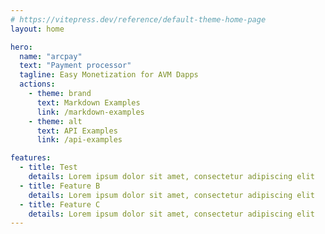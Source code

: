 ```yaml
---
# https://vitepress.dev/reference/default-theme-home-page
layout: home

hero:
  name: "arcpay"
  text: "Payment processor"
  tagline: Easy Monetization for AVM Dapps
  actions:
    - theme: brand
      text: Markdown Examples
      link: /markdown-examples
    - theme: alt
      text: API Examples
      link: /api-examples

features:
  - title: Test
    details: Lorem ipsum dolor sit amet, consectetur adipiscing elit
  - title: Feature B
    details: Lorem ipsum dolor sit amet, consectetur adipiscing elit
  - title: Feature C
    details: Lorem ipsum dolor sit amet, consectetur adipiscing elit
---
```


